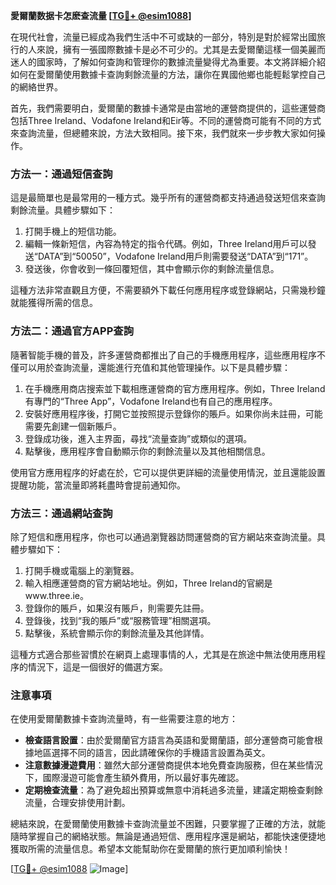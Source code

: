 **愛爾蘭数据卡怎麽查流量 [[TG💪+ @esim1088](https://t.me/s/esim1088)]**

在現代社會，流量已經成為我們生活中不可或缺的一部分，特別是對於經常出國旅行的人來說，擁有一張國際數據卡是必不可少的。尤其是去愛爾蘭這樣一個美麗而迷人的國家時，了解如何查詢和管理你的數據流量變得尤為重要。本文將詳細介紹如何在愛爾蘭使用數據卡查詢剩餘流量的方法，讓你在異國他鄉也能輕鬆掌控自己的網絡世界。

首先，我們需要明白，愛爾蘭的數據卡通常是由當地的運營商提供的，這些運營商包括Three Ireland、Vodafone Ireland和Eir等。不同的運營商可能有不同的方式來查詢流量，但總體來說，方法大致相同。接下來，我們就來一步步教大家如何操作。

### 方法一：通過短信查詢

這是最簡單也是最常用的一種方式。幾乎所有的運營商都支持通過發送短信來查詢剩餘流量。具體步驟如下：

1. 打開手機上的短信功能。
2. 編輯一條新短信，內容為特定的指令代碼。例如，Three Ireland用戶可以發送“DATA”到“50050”，Vodafone Ireland用戶則需要發送“DATA”到“171”。
3. 發送後，你會收到一條回覆短信，其中會顯示你的剩餘流量信息。

這種方法非常直觀且方便，不需要額外下載任何應用程序或登錄網站，只需幾秒鐘就能獲得所需的信息。

### 方法二：通過官方APP查詢

隨著智能手機的普及，許多運營商都推出了自己的手機應用程序，這些應用程序不僅可以用於查詢流量，還能進行充值和其他管理操作。以下是具體步驟：

1. 在手機應用商店搜索並下載相應運營商的官方應用程序。例如，Three Ireland有專門的“Three App”，Vodafone Ireland也有自己的應用程序。
2. 安裝好應用程序後，打開它並按照提示登錄你的賬戶。如果你尚未註冊，可能需要先創建一個新賬戶。
3. 登錄成功後，進入主界面，尋找“流量查詢”或類似的選項。
4. 點擊後，應用程序會自動顯示你的剩餘流量以及其他相關信息。

使用官方應用程序的好處在於，它可以提供更詳細的流量使用情況，並且還能設置提醒功能，當流量即將耗盡時會提前通知你。

### 方法三：通過網站查詢

除了短信和應用程序，你也可以通過瀏覽器訪問運營商的官方網站來查詢流量。具體步驟如下：

1. 打開手機或電腦上的瀏覽器。
2. 輸入相應運營商的官方網站地址。例如，Three Ireland的官網是www.three.ie。
3. 登錄你的賬戶，如果沒有賬戶，則需要先註冊。
4. 登錄後，找到“我的賬戶”或“服務管理”相關選項。
5. 點擊後，系統會顯示你的剩餘流量及其他詳情。

這種方式適合那些習慣於在網頁上處理事情的人，尤其是在旅途中無法使用應用程序的情況下，這是一個很好的備選方案。

### 注意事項

在使用愛爾蘭數據卡查詢流量時，有一些需要注意的地方：

- **檢查語言設置**：由於愛爾蘭官方語言為英語和愛爾蘭語，部分運營商可能會根據地區選擇不同的語言，因此請確保你的手機語言設置為英文。
- **注意數據漫遊費用**：雖然大部分運營商提供本地免費查詢服務，但在某些情況下，國際漫遊可能會產生額外費用，所以最好事先確認。
- **定期檢查流量**：為了避免超出預算或無意中消耗過多流量，建議定期檢查剩餘流量，合理安排使用計劃。

總結來說，在愛爾蘭使用數據卡查詢流量並不困難，只要掌握了正確的方法，就能隨時掌握自己的網絡狀態。無論是通過短信、應用程序還是網站，都能快速便捷地獲取所需的流量信息。希望本文能幫助你在愛爾蘭的旅行更加順利愉快！

[[TG💪+ @esim1088](https://t.me/s/esim1088) ![Image](https://i.postimg.cc/4NQfJmqS/Snipaste-2025-05-13-00-14-12.png)]